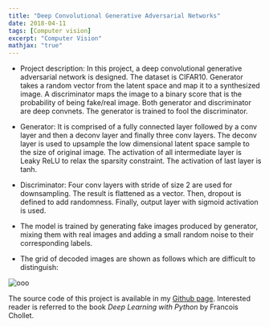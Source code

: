 ```yaml
---
title: "Deep Convolutional Generative Adversarial Networks"
date: 2018-04-11
tags: [Computer vision]
excerpt: "Computer Vision"
mathjax: "true"
---
```

* Project description:
In this project, a deep convolutional generative adversarial network is designed. The dataset is CIFAR10. Generator takes a random vector from the latent space and map it to a synthesized image. A discriminator maps the image to a binary score that is the probability of being fake/real image. Both generator and discriminator are deep convnets. The generator is trained to fool the discriminator.         

* Generator: It is comprised of a fully connected layer followed by a conv layer and then a deconv layer and finally three conv layers. The deconv layer is used to upsample the low dimensional latent space sample to the size of original image. The activation of all intermediate layer is Leaky ReLU to relax the sparsity constraint. The activation of last layer is tanh.

* Discriminator: Four conv layers with stride of size 2 are used for downsampling. The result is flattened as a vector. Then, dropout is defined to add randomness. Finally, output layer with sigmoid activation is used.      

* The model is trained by generating fake images produced by generator, mixing them with real images and adding a small random noise to their corresponding labels.  

* The grid of decoded images are shown as follows which are difficult to distinguish:
<img src="{{ site.url }}{{ site.baseurl }}/images/GAN/frog.png" alt="ooo">



The source code of this project is available in my [Github page](https://github.com/MohammadrezaAzimi/GAN/blob/master/GAN.ipynb). Interested reader is referred to the book *Deep Learning with Python* by Francois Chollet.         

